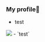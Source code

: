 ### My profile📒

- test
<img src="https://cdn.dribbble.com/users/1632728/screenshots/4693038/profilepic_dribbble.gif" widtg="10px" >
- `test`
